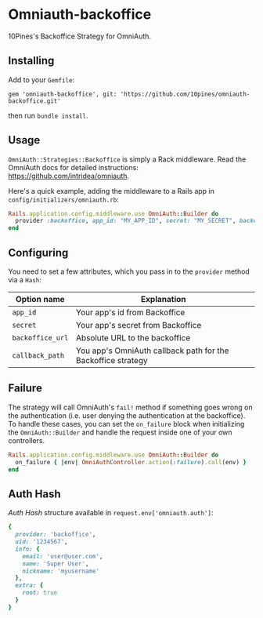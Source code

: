 # Omniauth-backoffice

10Pines's Backoffice Strategy for OmniAuth.

## Installing

Add to your `Gemfile`:
```
gem 'omniauth-backoffice', git: 'https://github.com/10pines/omniauth-backoffice.git'
```

then run `bundle install`.

## Usage

`OmniAuth::Strategies::Backoffice` is simply a Rack middleware. Read the OmniAuth docs for detailed instructions: https://github.com/intridea/omniauth.

Here's a quick example, adding the middleware to a Rails app in `config/initializers/omniauth.rb`:

```ruby
Rails.application.config.middleware.use OmniAuth::Builder do
  provider :backoffice, app_id: "MY_APP_ID", secret: "MY_SECRET", backoffice_url: "https://backoffice.com", callback_path: "/auth/backoffice/callback"
end
```

## Configuring

You need to set a few attributes, which you pass in to the `provider` method via a `Hash`:

Option name | Explanation
--- | ---
`app_id` | Your app's id from Backoffice
`secret` | Your app's secret from Backoffice
`backoffice_url` | Absolute URL to the backoffice
`callback_path` | You app's OmniAuth callback path for the Backoffice strategy

## Failure
The strategy will call OmniAuth's `fail!` method if something goes wrong on the authentication (i.e. user denying the authentication at the backoffice).
To handle these cases, you can set the `on_failure` block when initializing the `OmniAuth::Builder` and handle the request inside one of your own controllers.

```ruby
Rails.application.config.middleware.use OmniAuth::Builder do
  on_failure { |env| OmniAuthController.action(:failure).call(env) }
end
```

## Auth Hash

*Auth Hash* structure available in `request.env['omniauth.auth']`:

```ruby
{
  provider: 'backoffice',
  uid: '1234567',
  info: {
    email: 'user@user.com',
    name: 'Super User',
    nickname: 'myusername'
  },
  extra: {
    root: true
  }
}
```
